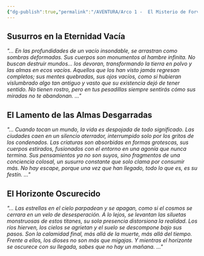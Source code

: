 ```yaml
---
{"dg-publish":true,"permalink":"/AVENTURA/Arco 1 -  El Misterio de Forviolette/Lugares/biblioteca de Belenrel/"}
---
```


## Susurros en la Eternidad Vacía

 *"... En las profundidades de un vacío insondable, se arrastran como sombras deformadas. Sus cuerpos son monumentos al hambre infinita. No buscan destruir mundos... los devoran, transformando la tierra en polvo y las almas en ecos vacíos. Aquellos que los han visto jamás regresan completos; sus mentes quebradas, sus ojos vacíos, como si hubieran vislumbrado algo tan antiguo y vasto que su existencia dejó de tener sentido. No tienen rostro, pero en tus pesadillas siempre sentirás cómo sus miradas no te abandonan. ..."*

## El Lamento de las Almas Desgarradas

 *"... Cuando tocan un mundo, la vida es despojada de todo significado. Las ciudades caen en un silencio aterrador, interrumpido solo por los gritos de los condenados. Las criaturas son absorbidas en formas grotescas, sus cuerpos estirados, fusionados con el entorno en una agonía que nunca termina. Sus pensamientos ya no son suyos, sino fragmentos de una conciencia colosal, un susurro constante que solo clama por consumir más. No hay escape, porque una vez que han llegado, todo lo que es, es su festín. ..."*

## El Horizonte Oscurecido

*"... Las estrellas en el cielo parpadean y se apagan, como si el cosmos se cerrara en un velo de desesperación. A lo lejos, se levantan las siluetas monstruosas de estos titanes, su sola presencia distorsiona la realidad. Los ríos hierven, los cielos se agrietan y el suelo se descompone bajo sus pasos. Son la calamidad final, más allá de la muerte, más allá del tiempo. Frente a ellos, los dioses no son más que migajas. Y mientras el horizonte se oscurece con su llegada, sabes que no hay un mañana. ..."*